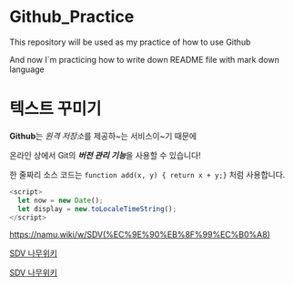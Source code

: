 # Github_Practice
This repository will be used as my practice of how to use Github

And now I`m practicing how to write down README file with mark down language




# 텍스트 꾸미기

**Github**는 *원격 저장소*를 제공하~는 서비스이~기 때문에

온라인 상에서 Git의 ***버전 관리 기능***을 사용할 수 있습니다!

한 줄짜리 소스 코드는 `function add(x, y) { return x + y;}` 처럼 사용합니다. 


```javascript
<script>
  let now = new Date();
  let display = new.toLocaleTimeString();
</script>
```

<https://namu.wiki/w/SDV(%EC%9E%90%EB%8F%99%EC%B0%A8)>

[SDV 나무위키](https://namu.wiki/w/SDV(%EC%9E%90%EB%8F%99%EC%B0%A8))

[SDV 나무위키](https://namu.wiki/w/SDV(%EC%9E%90%EB%8F%99%EC%B0%A8), "클릭하면 나무위키 페이지로 이동합니다")
